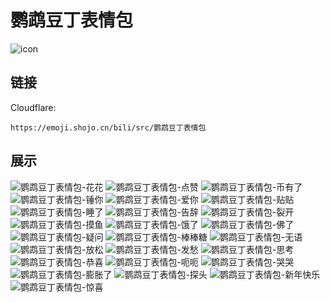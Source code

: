# 鹦鹉豆丁表情包
![icon](https://emoji.shojo.cn/bili/src/鹦鹉豆丁表情包/icon.png)
## 链接
Cloudflare:
```
https://emoji.shojo.cn/bili/src/鹦鹉豆丁表情包
```
## 展示
![鹦鹉豆丁表情包-花花](https://emoji.shojo.cn/bili/src/鹦鹉豆丁表情包/鹦鹉豆丁表情包-花花.png)
![鹦鹉豆丁表情包-点赞](https://emoji.shojo.cn/bili/src/鹦鹉豆丁表情包/鹦鹉豆丁表情包-点赞.png)
![鹦鹉豆丁表情包-币有了](https://emoji.shojo.cn/bili/src/鹦鹉豆丁表情包/鹦鹉豆丁表情包-币有了.png)
![鹦鹉豆丁表情包-锤你](https://emoji.shojo.cn/bili/src/鹦鹉豆丁表情包/鹦鹉豆丁表情包-锤你.png)
![鹦鹉豆丁表情包-爱你](https://emoji.shojo.cn/bili/src/鹦鹉豆丁表情包/鹦鹉豆丁表情包-爱你.png)
![鹦鹉豆丁表情包-贴贴](https://emoji.shojo.cn/bili/src/鹦鹉豆丁表情包/鹦鹉豆丁表情包-贴贴.png)
![鹦鹉豆丁表情包-睡了](https://emoji.shojo.cn/bili/src/鹦鹉豆丁表情包/鹦鹉豆丁表情包-睡了.png)
![鹦鹉豆丁表情包-告辞](https://emoji.shojo.cn/bili/src/鹦鹉豆丁表情包/鹦鹉豆丁表情包-告辞.png)
![鹦鹉豆丁表情包-裂开](https://emoji.shojo.cn/bili/src/鹦鹉豆丁表情包/鹦鹉豆丁表情包-裂开.png)
![鹦鹉豆丁表情包-摸鱼](https://emoji.shojo.cn/bili/src/鹦鹉豆丁表情包/鹦鹉豆丁表情包-摸鱼.png)
![鹦鹉豆丁表情包-饿了](https://emoji.shojo.cn/bili/src/鹦鹉豆丁表情包/鹦鹉豆丁表情包-饿了.png)
![鹦鹉豆丁表情包-佛了](https://emoji.shojo.cn/bili/src/鹦鹉豆丁表情包/鹦鹉豆丁表情包-佛了.png)
![鹦鹉豆丁表情包-疑问](https://emoji.shojo.cn/bili/src/鹦鹉豆丁表情包/鹦鹉豆丁表情包-疑问.png)
![鹦鹉豆丁表情包-棒棒糖](https://emoji.shojo.cn/bili/src/鹦鹉豆丁表情包/鹦鹉豆丁表情包-棒棒糖.png)
![鹦鹉豆丁表情包-无语](https://emoji.shojo.cn/bili/src/鹦鹉豆丁表情包/鹦鹉豆丁表情包-无语.png)
![鹦鹉豆丁表情包-放松](https://emoji.shojo.cn/bili/src/鹦鹉豆丁表情包/鹦鹉豆丁表情包-放松.png)
![鹦鹉豆丁表情包-发愁](https://emoji.shojo.cn/bili/src/鹦鹉豆丁表情包/鹦鹉豆丁表情包-发愁.png)
![鹦鹉豆丁表情包-思考](https://emoji.shojo.cn/bili/src/鹦鹉豆丁表情包/鹦鹉豆丁表情包-思考.png)
![鹦鹉豆丁表情包-恭喜](https://emoji.shojo.cn/bili/src/鹦鹉豆丁表情包/鹦鹉豆丁表情包-恭喜.png)
![鹦鹉豆丁表情包-呃呃](https://emoji.shojo.cn/bili/src/鹦鹉豆丁表情包/鹦鹉豆丁表情包-呃呃.png)
![鹦鹉豆丁表情包-哭哭](https://emoji.shojo.cn/bili/src/鹦鹉豆丁表情包/鹦鹉豆丁表情包-哭哭.png)
![鹦鹉豆丁表情包-膨胀了](https://emoji.shojo.cn/bili/src/鹦鹉豆丁表情包/鹦鹉豆丁表情包-膨胀了.png)
![鹦鹉豆丁表情包-探头](https://emoji.shojo.cn/bili/src/鹦鹉豆丁表情包/鹦鹉豆丁表情包-探头.png)
![鹦鹉豆丁表情包-新年快乐](https://emoji.shojo.cn/bili/src/鹦鹉豆丁表情包/鹦鹉豆丁表情包-新年快乐.png)
![鹦鹉豆丁表情包-惊喜](https://emoji.shojo.cn/bili/src/鹦鹉豆丁表情包/鹦鹉豆丁表情包-惊喜.png)

